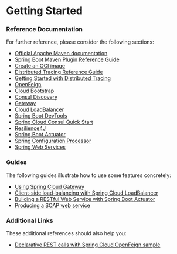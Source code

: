 # Getting Started

### Reference Documentation
For further reference, please consider the following sections:

* [Official Apache Maven documentation](https://maven.apache.org/guides/index.html)
* [Spring Boot Maven Plugin Reference Guide](https://docs.spring.io/spring-boot/docs/3.1.1/maven-plugin/reference/html/)
* [Create an OCI image](https://docs.spring.io/spring-boot/docs/3.1.1/maven-plugin/reference/html/#build-image)
* [Distributed Tracing Reference Guide](https://micrometer.io/docs/tracing)
* [Getting Started with Distributed Tracing](https://docs.spring.io/spring-boot/docs/3.1.1/reference/html/actuator.html#actuator.micrometer-tracing.getting-started)
* [OpenFeign](https://docs.spring.io/spring-cloud-openfeign/docs/current/reference/html/)
* [Cloud Bootstrap](https://docs.spring.io/spring-cloud-commons/docs/current/reference/html/)
* [Consul Discovery](https://docs.spring.io/spring-cloud-consul/docs/current/reference/html/#spring-cloud-consul-discovery)
* [Gateway](https://docs.spring.io/spring-cloud-gateway/docs/current/reference/html/)
* [Cloud LoadBalancer](https://docs.spring.io/spring-cloud-commons/docs/current/reference/html/#spring-cloud-loadbalancer)
* [Spring Boot DevTools](https://docs.spring.io/spring-boot/docs/3.1.1/reference/htmlsingle/#using.devtools)
* [Spring Cloud Consul Quick Start](https://docs.spring.io/spring-cloud-consul/docs/current/reference/html/#distributed-configuration-usage)
* [Resilience4J](https://docs.spring.io/spring-cloud-circuitbreaker/docs/current/reference/html/#configuring-resilience4j-circuit-breakers)
* [Spring Boot Actuator](https://docs.spring.io/spring-boot/docs/3.1.1/reference/htmlsingle/#actuator)
* [Spring Configuration Processor](https://docs.spring.io/spring-boot/docs/3.1.1/reference/htmlsingle/#appendix.configuration-metadata.annotation-processor)
* [Spring Web Services](https://docs.spring.io/spring-boot/docs/3.1.1/reference/htmlsingle/#io.webservices)

### Guides
The following guides illustrate how to use some features concretely:

* [Using Spring Cloud Gateway](https://github.com/spring-cloud-samples/spring-cloud-gateway-sample)
* [Client-side load-balancing with Spring Cloud LoadBalancer](https://spring.io/guides/gs/spring-cloud-loadbalancer/)
* [Building a RESTful Web Service with Spring Boot Actuator](https://spring.io/guides/gs/actuator-service/)
* [Producing a SOAP web service](https://spring.io/guides/gs/producing-web-service/)

### Additional Links
These additional references should also help you:

* [Declarative REST calls with Spring Cloud OpenFeign sample](https://github.com/spring-cloud-samples/feign-eureka)

